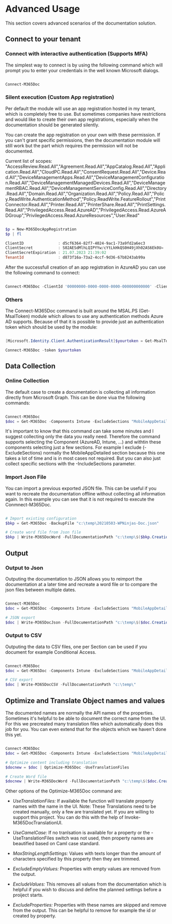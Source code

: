 # Advanced Usage

This section covers advanced scenarios of the documentation solution.

## Connect to your tenant

### Connect with interactive authentication (Supports MFA)

The simplest way to connect is by using the following command which will prompt you to enter your credentials in the well known Microsoft dialogs.

```powershell

Connect-M365Doc

```

### Silent execution (Custom App registration)

Per default the module will use an app registration hosted in my tenant, which is completely free to use. But sometimes companies have restrictions and would like to create their own app registrations, especially when the documentation should be generated silently.

You can create the app registration on your own with these permission. If you can't grant specific permissions, then the documentation module will still work but the part which requires the permission will not be documented.

Current list of scopes:
"AccessReview.Read.All","Agreement.Read.All","AppCatalog.Read.All","Application.Read.All","CloudPC.Read.All","ConsentRequest.Read.All","Device.Read.All","DeviceManagementApps.Read.All","DeviceManagementConfiguration.Read.All","DeviceManagementManagedDevices.Read.All","DeviceManagementRBAC.Read.All","DeviceManagementServiceConfig.Read.All","Directory.Read.All","Domain.Read.All","Organization.Read.All","Policy.Read.All","Policy.ReadWrite.AuthenticationMethod","Policy.ReadWrite.FeatureRollout","PrintConnector.Read.All","Printer.Read.All","PrinterShare.Read.All","PrintSettings.Read.All","PrivilegedAccess.Read.AzureAD","PrivilegedAccess.Read.AzureADGroup","PrivilegedAccess.Read.AzureResources","User.Read"

```powershell

$p = New-M365DocAppRegistration
$p | fl

ClientID               : d5cf6364-82f7-4024-9ac1-73a9fd2a6ec3
ClientSecret           : S02AESdMlhLQIPYYw/cYtLkHkQS0H49jXh02AS6Ek0U=
ClientSecretExpiration : 21.07.2023 21:39:02
TenantId               : d873f16a-73a2-4ccf-9d36-67b8243ab99a


```

After the successfull creation of an app registration in AzureAD you can use the following command to connect:

```powershell

Connect-M365Doc -ClientId '00000000-0000-0000-0000-000000000000' -ClientSecret (ConvertTo-SecureString 'SuperSecretString' -AsPlainText -Force) -TenantId '00000000-0000-0000-0000-000000000000'

```

### Others

The Connect-M365Doc command is built around the MSAL.PS (Get-MsalToken) module which allows to use any authentication methods Azure AD supports. Because of that it is possible to provide just an authentication token which should be used by the module:

```powershell

[Microsoft.Identity.Client.AuthenticationResult]$yourtoken = Get-MsalToken

Connect-M365Doc -token $yourtoken

```

## Data Collection

### Online Collection

The default case to create a documentation is collecting all information directly from Microsoft Graph. This can be done viua the following commands:

```powershell

Connect-M365Doc
$doc = Get-M365Doc -Components Intune -ExcludeSections "MobileAppDetailed"

```

It's important to know that this command can take some minutes and I suggest collecting only the data you really need. Therefore the command supports selecting the Component (AzureAD, Intune, ...) and withtin these components selecting just a few sections. For example I exclude (-ExcludeSections) normally the MobileAppDetailed section because this one takes a lot of time and is in most cases not required. But you can also just collect specific sections with the -IncludeSections parameter.

### Import Json File

You can import a previous exported JSON file. This can be useful if you want to recreate the documentation offline without collecting all information again. In this example you can see that it is not required to execute the Conmnect-M365Doc.

```powershell

# Import existing configuration
$bkp = Get-M365Doc -BackupFile "c:\temp\20210503-WPNinjas-Doc.json"

# Create word file from Json file
$bkp | Write-M365DocWord -FullDocumentationPath "c:\temp\$($bkp.CreationDate.ToString("yyyyMMddHHmm"))-WPNinjas-DocBkp.docx"


```

## Output

### Output to Json

Outputing the documentation to JSON allows you to reimport the documentation at a later time and recreate a word file or to compare the json files between multiple dates.

```powershell

Connect-M365Doc
$doc = Get-M365Doc -Components Intune -ExcludeSections "MobileAppDetailed"

# JSON export
$doc | Write-M365DocJson -FullDocumentationPath "c:\temp\$($doc.CreationDate.ToString("yyyyMMddHHmm"))-WPNinjas-Doc.json"


```

### Output to CSV

Outputing the data to CSV files, one per Section can be used if you document for example Conditional Access.

```powershell

Connect-M365Doc
$doc = Get-M365Doc -Components Intune -ExcludeSections "MobileAppDetailed"

# CSV export
$doc | Write-M365DocCSV -FullDocumentationPath "c:\temp\"

```

## Optimize and Translate Object names and values

The documented names are normally the API names of the properties. Sometimes it's helpful to be able to document the correct name from the UI. For this we precreated many translation files which automatically does this job for you. You can even extend that for the objects which we haven't done this yet.

```powershell

Connect-M365Doc
$doc = Get-M365Doc -Components Intune -ExcludeSections "MobileAppDetailed"

# Optimize content including translation
$docnew = $doc | Optimize-M365Doc -UseTranslationFiles 

# Create Word file
$docnew | Write-M365DocWord -FullDocumentationPath "c:\temp\$($doc.CreationDate.ToString("yyyyMMddHHmm"))-WPNinjas-Doc-Translated.docx"

```

Other options of the Optimize-M365Doc command are:

- *UseTranslationFiles:* If available the function will translate property names with the name in the UI.
Note:
These Translations need to be created manually, only a few are translated yet. If you are willing
to support this project. You can do this with the help of Invoke-M365DocTranslationUI.

- *UseCamelCase:* If no tranlsation is available for a property or the -UseTranslationFiles switch was not used, then property names are beautified based on Caml case standard.

- *MaxStringLengthSettings:* Values with texts longer than the amount of characters specified by this property then they are trimmed.

- *ExcludeEmptyValues:* Properties with empty values are removed from the output.

- *ExcludeValues:* This removes all values from the documentation which is helpful if you wish to discuss and define the planned settings before a proiject starts.

- *ExcludeProperties:* Properties with these names are skipped and remove from the output. This can be helpful to remove for example the id or created by property.
